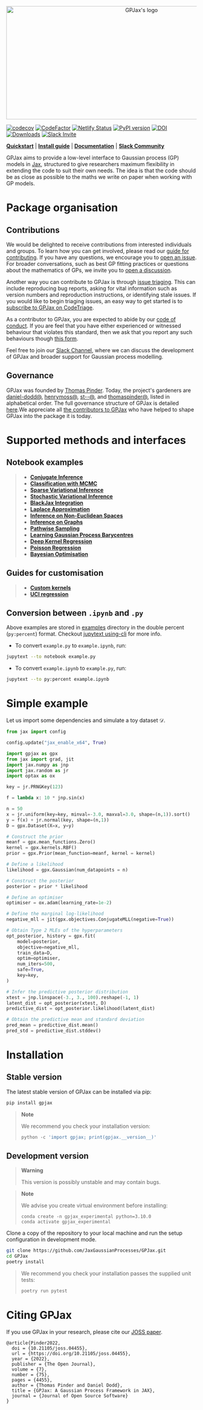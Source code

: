 <!-- <h1 align='center'>GPJax</h1>
<h2 align='center'>Gaussian processes in Jax.</h2> -->
<p align="center">
<img width="700" height="300" src="https://raw.githubusercontent.com/JaxGaussianProcesses/GPJax/main/docs/_static/gpjax_logo.svg" alt="GPJax's logo">
</p>

[![codecov](https://codecov.io/gh/JaxGaussianProcesses/GPJax/branch/master/graph/badge.svg?token=DM1DRDASU2)](https://codecov.io/gh/JaxGaussianProcesses/GPJax)
[![CodeFactor](https://www.codefactor.io/repository/github/jaxgaussianprocesses/gpjax/badge)](https://www.codefactor.io/repository/github/jaxgaussianprocesses/gpjax)
[![Netlify Status](https://api.netlify.com/api/v1/badges/d3950e6f-321f-4508-9e52-426b5dae2715/deploy-status)](https://app.netlify.com/sites/endearing-crepe-c2d5fe/deploys)
[![PyPI version](https://badge.fury.io/py/GPJax.svg)](https://badge.fury.io/py/GPJax)
[![DOI](https://joss.theoj.org/papers/10.21105/joss.04455/status.svg)](https://doi.org/10.21105/joss.04455)
[![Downloads](https://pepy.tech/badge/gpjax)](https://pepy.tech/project/gpjax)
[![Slack Invite](https://img.shields.io/badge/Slack_Invite--blue?style=social&logo=slack)](https://join.slack.com/t/gpjax/shared_invite/zt-1da57pmjn-rdBCVg9kApirEEn2E5Q2Zw)

[**Quickstart**](#simple-example)
| [**Install guide**](#installation)
| [**Documentation**](https://docs.jaxgaussianprocesses.com/)
| [**Slack Community**](https://join.slack.com/t/gpjax/shared_invite/zt-1da57pmjn-rdBCVg9kApirEEn2E5Q2Zw)

GPJax aims to provide a low-level interface to Gaussian process (GP) models in
[Jax](https://github.com/google/jax), structured to give researchers maximum
flexibility in extending the code to suit their own needs. The idea is that the
code should be as close as possible to the maths we write on paper when working
with GP models.

# Package organisation

## Contributions

We would be delighted to receive contributions from interested individuals and
groups. To learn how you can get involved, please read our [guide for
contributing](https://github.com/JaxGaussianProcesses/GPJax/blob/main/docs/contributing.md).
If you have any questions, we encourage you to [open an
issue](https://github.com/JaxGaussianProcesses/GPJax/issues/new/choose). For
broader conversations, such as best GP fitting practices or questions about the
mathematics of GPs, we invite you to [open a
discussion](https://github.com/JaxGaussianProcesses/GPJax/discussions).

Another way you can contribute to GPJax is through [issue
triaging](https://www.codetriage.com/what).  This can include reproducing bug reports,
asking for vital information such as version numbers and reproduction instructions, or
identifying stale issues. If you would like to begin triaging issues, an easy way to get
started is to 
[subscribe to GPJax on CodeTriage](https://www.codetriage.com/jaxgaussianprocesses/gpjax).

As a contributor to GPJax, you are expected to abide by our [code of
conduct](docs/CODE_OF_CONDUCT.md). If you are feel that you have either experienced or
witnessed behaviour that violates this standard, then we ask that you report any such
behaviours though [this form](https://jaxgaussianprocesses.com/contact/).

Feel free to join our [Slack
Channel](https://join.slack.com/t/gpjax/shared_invite/zt-1da57pmjn-rdBCVg9kApirEEn2E5Q2Zw),
where we can discuss the development of GPJax and broader support for Gaussian
process modelling.


## Governance

GPJax was founded by [Thomas Pinder](https://github.com/thomaspinder). Today, the
project's gardeners are [daniel-dodd@](https://github.com/daniel-dodd),
[henrymoss@](https://github.com/henrymoss), [st--@](https://github.com/st--), and
[thomaspinder@](https://github.com/thomaspinder), listed in alphabetical order. The full
governance structure of GPJax is detailed [here](docs/GOVERNANCE.md).We appreciate all
[the contributors to
GPJax](https://github.com/JaxGaussianProcesses/GPJax/graphs/contributors) who have
helped to shape GPJax into the package it is today.


# Supported methods and interfaces

## Notebook examples

> - [**Conjugate Inference**](https://docs.jaxgaussianprocesses.com/examples/regression/)
> - [**Classification with MCMC**](https://docs.jaxgaussianprocesses.com/examples/classification/)
> - [**Sparse Variational Inference**](https://docs.jaxgaussianprocesses.com/examples/collapsed_vi/)
> - [**Stochastic Variational Inference**](https://docs.jaxgaussianprocesses.com/examples/uncollapsed_vi/)
> - [**BlackJax Integration**](https://docs.jaxgaussianprocesses.com/examples/classification/#mcmc-inference)
> - [**Laplace Approximation**](https://docs.jaxgaussianprocesses.com/examples/classification/#laplace-approximation)
> - [**Inference on Non-Euclidean Spaces**](https://docs.jaxgaussianprocesses.com/examples/constructing_new_kernels/#custom-kernel)
> - [**Inference on Graphs**](https://docs.jaxgaussianprocesses.com/examples/graph_kernels/)
> - [**Pathwise Sampling**](https://docs.jaxgaussianprocesses.com/examples/spatial/)
> - [**Learning Gaussian Process Barycentres**](https://docs.jaxgaussianprocesses.com/examples/barycentres/)
> - [**Deep Kernel Regression**](https://docs.jaxgaussianprocesses.com/examples/deep_kernels/)
> - [**Poisson Regression**](https://docs.jaxgaussianprocesses.com/examples/poisson/)
> - [**Bayesian Optimisation**](https://docs.jaxgaussianprocesses.com/examples/bayesian_optimisation/)

## Guides for customisation
>
> - [**Custom kernels**](https://docs.jaxgaussianprocesses.com/examples/constructing_new_kernels/#custom-kernel)
> - [**UCI regression**](https://docs.jaxgaussianprocesses.com/examples/yacht/)

## Conversion between `.ipynb` and `.py`
Above examples are stored in [examples](docs/examples) directory in the double
percent (`py:percent`) format. Checkout [jupytext
using-cli](https://jupytext.readthedocs.io/en/latest/using-cli.html) for more
info.

* To convert `example.py` to `example.ipynb`, run:

```bash
jupytext --to notebook example.py
```

* To convert `example.ipynb` to `example.py`, run:

```bash
jupytext --to py:percent example.ipynb
```

# Simple example

Let us import some dependencies and simulate a toy dataset $\mathcal{D}$.

```python
from jax import config

config.update("jax_enable_x64", True)

import gpjax as gpx
from jax import grad, jit
import jax.numpy as jnp
import jax.random as jr
import optax as ox

key = jr.PRNGKey(123)

f = lambda x: 10 * jnp.sin(x)

n = 50
x = jr.uniform(key=key, minval=-3.0, maxval=3.0, shape=(n,1)).sort()
y = f(x) + jr.normal(key, shape=(n,1))
D = gpx.Dataset(X=x, y=y)

# Construct the prior
meanf = gpx.mean_functions.Zero()
kernel = gpx.kernels.RBF()
prior = gpx.Prior(mean_function=meanf, kernel = kernel)

# Define a likelihood
likelihood = gpx.Gaussian(num_datapoints = n)

# Construct the posterior
posterior = prior * likelihood

# Define an optimiser
optimiser = ox.adam(learning_rate=1e-2)

# Define the marginal log-likelihood
negative_mll = jit(gpx.objectives.ConjugateMLL(negative=True))

# Obtain Type 2 MLEs of the hyperparameters
opt_posterior, history = gpx.fit(
    model=posterior,
    objective=negative_mll,
    train_data=D,
    optim=optimiser,
    num_iters=500,
    safe=True,
    key=key,
)

# Infer the predictive posterior distribution
xtest = jnp.linspace(-3., 3., 100).reshape(-1, 1)
latent_dist = opt_posterior(xtest, D)
predictive_dist = opt_posterior.likelihood(latent_dist)

# Obtain the predictive mean and standard deviation
pred_mean = predictive_dist.mean()
pred_std = predictive_dist.stddev()
```

# Installation

## Stable version

The latest stable version of GPJax can be installed via
pip:

```bash
pip install gpjax
```

> **Note**
>
> We recommend you check your installation version:
> ```python
> python -c 'import gpjax; print(gpjax.__version__)'
> ```



## Development version
> **Warning**
>
> This version is possibly unstable and may contain bugs.

> **Note**
>
> We advise you create virtual environment before installing:
> ```
> conda create -n gpjax_experimental python=3.10.0
> conda activate gpjax_experimental
>  ```


Clone a copy of the repository to your local machine and run the setup
configuration in development mode.
```bash
git clone https://github.com/JaxGaussianProcesses/GPJax.git
cd GPJax
poetry install
```

> We recommend you check your installation passes the supplied unit tests:
>
> ```python
> poetry run pytest
> ```

# Citing GPJax

If you use GPJax in your research, please cite our [JOSS paper](https://joss.theoj.org/papers/10.21105/joss.04455#).

```
@article{Pinder2022,
  doi = {10.21105/joss.04455},
  url = {https://doi.org/10.21105/joss.04455},
  year = {2022},
  publisher = {The Open Journal},
  volume = {7},
  number = {75},
  pages = {4455},
  author = {Thomas Pinder and Daniel Dodd},
  title = {GPJax: A Gaussian Process Framework in JAX},
  journal = {Journal of Open Source Software}
}
```
